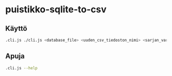 # puistikko-sqlite-to-csv

## Käyttö

```sh
.cli.js ./cli.js <database_file> <uuden_csv_tiedoston_nimi> <sarjan_vartiot_csv> <sarjan_koodi> <radat>
```

## Apuja
```sh
.cli.js --help
```
